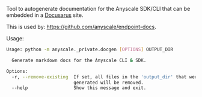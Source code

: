 Tool to autogenerate documentation for the Anyscale SDK/CLI that can be embedded in a [Docusarus](https://docusaurus.io/) site.

This is used by: https://github.com/anyscale/endpoint-docs.

Usage:
```bash
Usage: python -m anyscale._private.docgen [OPTIONS] OUTPUT_DIR

  Generate markdown docs for the Anyscale CLI & SDK.

Options:
  -r, --remove-existing  If set, all files in the 'output_dir' that were not
                         generated will be removed.
  --help                 Show this message and exit.
```
